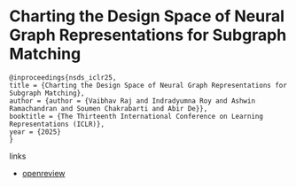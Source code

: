 # Charting the Design Space of Neural Graph Representations for Subgraph Matching

```
@inproceedings{nsds_iclr25,
title = {Charting the Design Space of Neural Graph Representations for Subgraph Matching},
author = {author = {Vaibhav Raj and Indradyumna Roy and Ashwin Ramachandran and Soumen Chakrabarti and Abir De}},
booktitle = {The Thirteenth International Conference on Learning Representations (ICLR)},
year = {2025}
}
```

links
- [openreview](https://openreview.net/forum?id=5pd78GmXC6)
